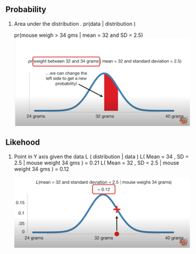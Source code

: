 ## Probability 

1. Area under the distribution . 
    pr(data | distribution )
    
    pr(mouse weigh > 34 gms | mean = 32 and SD = 2.5) 
    ![](images/Probability.png )

## Likehood

1. Point in Y axis given the data 
    L ( distribution | data ) 
    L( Mean = 34 , SD = 2.5 | mouse weight 34 gms ) = 0.21 
    L( Mean = 32 , SD = 2.5 | mouse weight 34 gms ) = 0.12 
    
    ![](images/Likehood.png )